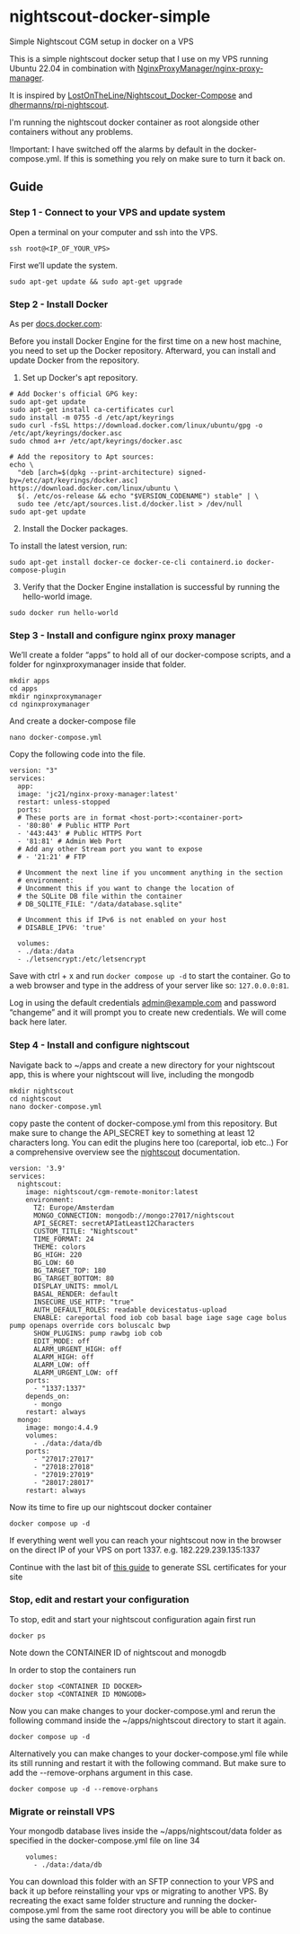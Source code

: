 # nightscout-docker-simple
Simple Nightscout CGM setup in docker on a VPS

This is a simple nightscout docker setup that I use on my VPS running Ubuntu 22.04 in combination with [NginxProxyManager/nginx-proxy-manager](https://github.com/NginxProxyManager/nginx-proxy-manager).

It is inspired by [LostOnTheLine/Nightscout_Docker-Compose](https://github.com/LostOnTheLine/Nightscout_Docker-Compose) and [dhermanns/rpi-nightscout](https://github.com/dhermanns/rpi-nightscout).

I'm running the nightscout docker container as root alongside other containers without any problems.

!Important: I have switched off the alarms by default in the docker-compose.yml. If this is something you rely on make sure to turn it back on.

## Guide

### Step 1 - Connect to your VPS and update system

Open a terminal on your computer and ssh into the VPS.
```
ssh root@<IP_OF_YOUR_VPS>
```

First we’ll update the system.

```
sudo apt-get update && sudo apt-get upgrade
```

### Step 2 - Install Docker

As per [docs.docker.com](https://docs.docker.com/engine/install/ubuntu/):

Before you install Docker Engine for the first time on a new host machine, you need to set up the Docker repository. Afterward, you can install and update Docker from the repository.

1. Set up Docker's apt repository.
```
# Add Docker's official GPG key:
sudo apt-get update
sudo apt-get install ca-certificates curl
sudo install -m 0755 -d /etc/apt/keyrings
sudo curl -fsSL https://download.docker.com/linux/ubuntu/gpg -o /etc/apt/keyrings/docker.asc
sudo chmod a+r /etc/apt/keyrings/docker.asc

# Add the repository to Apt sources:
echo \
  "deb [arch=$(dpkg --print-architecture) signed-by=/etc/apt/keyrings/docker.asc] https://download.docker.com/linux/ubuntu \
  $(. /etc/os-release && echo "$VERSION_CODENAME") stable" | \
  sudo tee /etc/apt/sources.list.d/docker.list > /dev/null
sudo apt-get update
```
2. Install the Docker packages.

To install the latest version, run:
```
sudo apt-get install docker-ce docker-ce-cli containerd.io docker-compose-plugin
```
3. Verify that the Docker Engine installation is successful by running the hello-world image.
```
sudo docker run hello-world
```

### Step 3 - Install and configure nginx proxy manager

We’ll create a folder “apps” to hold all of our docker-compose scripts, and a folder for nginxproxymanager inside that folder.  

```
mkdir apps
cd apps
mkdir nginxproxymanager
cd nginxproxymanager
```

And create a docker-compose file

```
nano docker-compose.yml
```

Copy the following code into the file.

```
version: "3"
services:
  app:
  image: 'jc21/nginx-proxy-manager:latest'
  restart: unless-stopped
  ports:
  # These ports are in format <host-port>:<container-port>
  - '80:80' # Public HTTP Port
  - '443:443' # Public HTTPS Port
  - '81:81' # Admin Web Port
  # Add any other Stream port you want to expose
  # - '21:21' # FTP

  # Uncomment the next line if you uncomment anything in the section
  # environment:
  # Uncomment this if you want to change the location of
  # the SQLite DB file within the container
  # DB_SQLITE_FILE: "/data/database.sqlite"

  # Uncomment this if IPv6 is not enabled on your host
  # DISABLE_IPV6: 'true'

  volumes:
  - ./data:/data
  - ./letsencrypt:/etc/letsencrypt
```

Save with ctrl + x and run `docker compose up -d` to start the container. Go to a web browser and type in the address of your server like so: `127.0.0.0:81`.

Log in using the default credentials admin@example.com and password “changeme” and it will prompt you to create new credentials. We will come back here later.

### Step 4 - Install and configure nightscout

Navigate back to ~/apps and create a new directory for your nightscout app, this is where your nightscout will live, including the mongodb

```
mkdir nightscout
cd nightscout
nano docker-compose.yml
```
copy paste the content of docker-compose.yml from this repository. But make sure to change the API_SECRET key to something at least 12 characters long. You can edit the plugins here too (careportal, iob etc..) For a comprehensive overview see the [nightscout](https://nightscout.github.io/) documentation.

```
version: '3.9'
services:
  nightscout:
    image: nightscout/cgm-remote-monitor:latest
    environment:
      TZ: Europe/Amsterdam
      MONGO_CONNECTION: mongodb://mongo:27017/nightscout
      API_SECRET: secretAPIatLeast12Characters
      CUSTOM_TITLE: "Nightscout"
      TIME_FORMAT: 24
      THEME: colors 
      BG_HIGH: 220
      BG_LOW: 60
      BG_TARGET_TOP: 180
      BG_TARGET_BOTTOM: 80
      DISPLAY_UNITS: mmol/L
      BASAL_RENDER: default  
      INSECURE_USE_HTTP: "true"
      AUTH_DEFAULT_ROLES: readable devicestatus-upload
      ENABLE: careportal food iob cob basal bage iage sage cage bolus pump openaps override cors boluscalc bwp
      SHOW_PLUGINS: pump rawbg iob cob
      EDIT_MODE: off 
      ALARM_URGENT_HIGH: off
      ALARM_HIGH: off
      ALARM_LOW: off
      ALARM_URGENT_LOW: off
    ports:
      - "1337:1337"
    depends_on:
      - mongo
    restart: always
  mongo:
    image: mongo:4.4.9
    volumes:
      - ./data:/data/db                                                                      
    ports:
      - "27017:27017"
      - "27018:27018"
      - "27019:27019"
      - "28017:28017"
    restart: always
```

Now its time to fire up our nightscout docker container

```
docker compose up -d
```
If everything went well you can reach your nightscout now in the browser on the direct IP of your VPS on port 1337. e.g. 182.229.239.135:1337

Continue with the last bit of [this guide](https://medium.com/@jmpinney/multiple-wordpress-sites-on-one-server-with-docker-6fb53adc4bfe) to generate SSL certificates for your site


### Stop, edit and restart your configuration

To stop, edit and start your nightscout configuration again first run
```
docker ps
```
Note down the CONTAINER ID of nightscout and monogdb

In order to stop the containers run

```
docker stop <CONTAINER ID DOCKER>
docker stop <CONTAINER ID MONGODB>
```

Now you can make changes to your docker-compose.yml and rerun the following command inside the ~/apps/nightscout directory to start it again.

```
docker compose up -d
```

Alternatively you can make changes to your docker-compose.yml file while its still running and restart it with the following command. But make sure to add the --remove-orphans argument in this case.
```
docker compose up -d --remove-orphans
```

### Migrate or reinstall VPS

Your mongodb database lives inside the ~/apps/nightscout/data folder as specified in the docker-compose.yml file on line 34
```
    volumes:
      - ./data:/data/db
```
You can download this folder with an SFTP connection to your VPS and back it up before reinstalling your vps or migrating to another VPS. By recreating the exact same folder structure and running the docker-compose.yml from the same root directory you will be able to continue using the same database.



